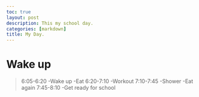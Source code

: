 ```yaml
---
toc: true
layout: post
description: This my school day.
categories: [markdown]
title: My Day.
---
```


# Wake up
> 6:05-6:20
-Wake up
-Eat
> 6:20-7:10
-Workout
> 7:10-7:45
-Shower
-Eat again
> 7:45-8:10
-Get ready for school
